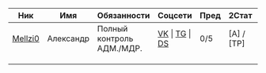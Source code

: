 
| Ник                                                                              | Имя       | Обязанности               | Соцсети                                                                                                 | Пред | 2Стат      | Описание |
| -------------------------------------------------------------------------------- | --------- | ------------------------- | ------------------------------------------------------------------------------------------------------- | ---- | ---------- | -------- |
| [Mellzi0](https://vrchat.com/home/user/usr_802b0571-c8f6-42eb-9f63-12a7cce19780) | Александр | Полный контроль АДМ./МДР. | [VK](https://vk.ru/imellz0) \| [TG](https://t.me/imellz0) \| [DS](discord://-/users/303877407939493898) | 0/5  | [А] / [ТР] | Я.       |
|                                                                                  |           |                           |                                                                                                         |      |            |          |
|                                                                                  |           |                           |                                                                                                         |      |            |          |
|                                                                                  |           |                           |                                                                                                         |      |            |          |

